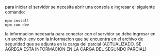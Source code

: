 para iniciar el servidor se necesita abrir una consola e ingresar el siguiente comando:

    npm install
    npm run dev

la informacion necesaria para conectar con el servidor se debe ingresar en un archivo .env con la informacion  que se encuentra en el archivo de seguridad que se adjunta en la carga del parcial (ACTUALIZADO, SE AGREGA ESTA INFORMACION EN LA CARGA DEL SEGUNDO PARCIAL)

